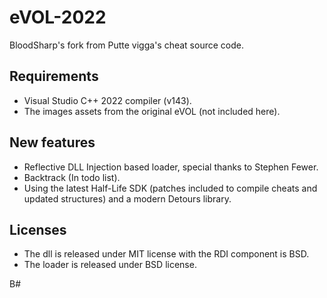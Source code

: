 # eVOL-2022
BloodSharp's fork from Putte vigga's cheat source code.

## Requirements
- Visual Studio C++ 2022 compiler (v143).
- The images assets from the original eVOL (not included here).

## New features
- Reflective DLL Injection based loader, special thanks to Stephen Fewer.
- Backtrack (In todo list).
- Using the latest Half-Life SDK (patches included to compile cheats and updated structures) and a modern Detours library.

## Licenses
- The dll is released under MIT license with the RDI component is BSD.
- The loader is released under BSD license.

B#